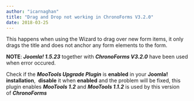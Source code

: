 ```yaml
---
author: "icarnaghan"
title: "Drag and Drop not working in ChronoForms V3.2.0"
date: 2018-03-25
---
```


This happens when using the Wizard to drag over new form items, it only drags the title and does not anchor any form elements to the form.

**NOTE**: _**Joomla! 1.5.23**_ together with _**ChronoForms V3.2.0**_ have been used when error occured.

Check if the _**MooTools Upgrade Plugin**_ is **enabled** in your **Joomla! installation**,  **disable** it when **enabled** and the problem will be fixed, this plugin enables _**MooTools 1.2**_ and _**MooTools 1.1.2**_ is used by this version of _**ChronoForms**_
